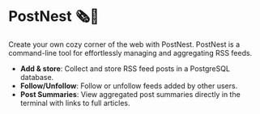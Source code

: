 # PostNest 🗞️🪺

Create your own cozy corner of the web with PostNest. PostNest is a command-line tool for effortlessly managing and aggregating RSS feeds. 

- **Add & store**: Collect and store RSS feed posts in a PostgreSQL database.
- **Follow/Unfollow**: Follow or unfollow feeds added by other users.
- **Post Summaries**: View aggregated post summaries directly in the terminal with links to full articles.
